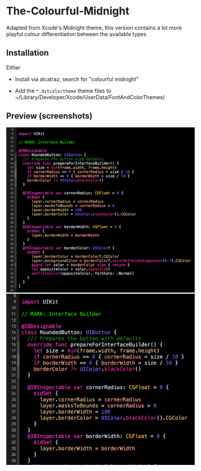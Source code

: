 # The-Colourful-Midnight
Adapted from Xcode's Midnight theme, this version contains a lot more playful colour differentiation between the available types

## Installation
Either

- Install via alcatraz, search for "colourful midnight"

- Add the `*.dvtcolortheme` theme files to ~/Library/Developer/Xcode/UserData/FontAndColorThemes/

## Preview (screenshots)

![The Colourful Midnight](https://raw.githubusercontent.com/matrinox/The-Colourful-Midnight/master/The%20Colourful%20Midnight%20screenshot.tiff)
![The Large Colourful Midnight](https://raw.githubusercontent.com/matrinox/The-Colourful-Midnight/master/The%20Large%20Colourful%20Midnight%20screenshot.tiff)
